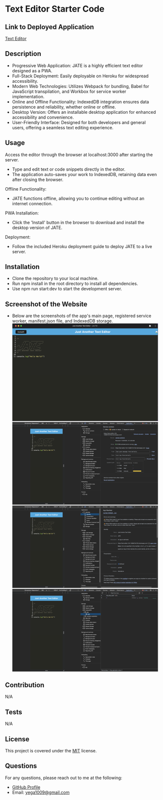 # Text Editor Starter Code

## Link to Deployed Application

<a href="https://text-editor-123-1328847b472b.herokuapp.com/">Text Editor</a>

## Description

- Progressive Web Application: JATE is a highly efficient text editor designed as a PWA.
- Full-Stack Deployment: Easily deployable on Heroku for widespread accessibility.
- Modern Web Technologies: Utilizes Webpack for bundling, Babel for JavaScript transpilation, and Workbox for service worker implementation.
- Online and Offline Functionality: IndexedDB integration ensures data persistence and reliability, whether online or offline.
- Desktop Version: Offers an installable desktop application for enhanced accessibility and convenience.
- User-Friendly Interface: Designed for both developers and general users, offering a seamless text editing experience.

## Usage

Access the editor through the browser at localhost:3000 after starting the server.
- Type and edit text or code snippets directly in the editor.
- The application auto-saves your work to IndexedDB, retaining data even after closing the browser.

Offline Functionality:
- JATE functions offline, allowing you to continue editing without an internet connection.

PWA Installation:
- Click the 'Install' button in the browser to download and install the desktop version of JATE.

Deployment:
- Follow the included Heroku deployment guide to deploy JATE to a live server.

## Installation

- Clone the repository to your local machine.
- Run npm install in the root directory to install all dependencies.
- Use npm run start:dev to start the development server.

## Screenshot of the Website

- Below are the screenshots of the app's main page, registered service worker, manifest.json file, and IndexedDB storage.
![Screenshot 1](./client/src/images/main-page.png)
![Screenshot 2](./client/src/images/service-worker.png)
![Screenshot 3](./client/src/images/manifest.json-file.png)
![Screenshot 4](./client/src/images/indexed-db-storage.png)

## Contribution

N/A

## Tests

N/A

## License

This project is covered under the [MIT](https://opensource.org/licenses/MIT) license.

## Questions

For any questions, please reach out to me at the following:

- [GitHub Profile](https://github.com/yega1009)
- Email: yega1009@gmail.com
